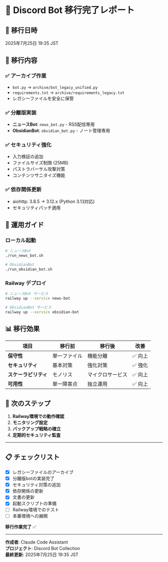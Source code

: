 # 🎉 Discord Bot 移行完了レポート

## 📅 移行日時
2025年7月25日 19:35 JST

## 🔄 移行内容

### ✅ アーカイブ作業
- `bot.py` → `archive/bot_legacy_unified.py`
- `requirements.txt` → `archive/requirements_legacy.txt`
- レガシーファイルを安全に保管

### ✅ 分離版実装
- **ニュースBot**: `news_bot.py` - RSS配信専用
- **ObsidianBot**: `obsidian_bot.py` - ノート管理専用

### ✅ セキュリティ強化
- 入力検証の追加
- ファイルサイズ制限 (25MB)
- パストラバーサル攻撃対策
- コンテンツサニタイズ機能

### ✅ 依存関係更新
- aiohttp: 3.8.5 → 3.12.x (Python 3.13対応)
- セキュリティパッチ適用

## 🚀 運用ガイド

### ローカル起動
```bash
# ニュースBot
./run_news_bot.sh

# ObsidianBot
./run_obsidian_bot.sh
```

### Railway デプロイ
```bash
# ニュースBot サービス
railway up --service news-bot

# ObsidianBot サービス
railway up --service obsidian-bot
```

## 📊 移行効果

| 項目 | 移行前 | 移行後 | 改善 |
|------|--------|--------|------|
| **保守性** | 単一ファイル | 機能分離 | ✅ 向上 |
| **セキュリティ** | 基本対策 | 強化対策 | ✅ 強化 |
| **スケーラビリティ** | モノリス | マイクロサービス | ✅ 向上 |
| **可用性** | 単一障害点 | 独立運用 | ✅ 向上 |

## 🎯 次のステップ

1. **Railway環境での動作確認**
2. **モニタリング設定**
3. **バックアップ戦略の確立**
4. **定期的セキュリティ監査**

---

## 📋 チェックリスト

- [x] レガシーファイルのアーカイブ
- [x] 分離版botの実装完了
- [x] セキュリティ対策の追加
- [x] 依存関係の更新
- [x] 文書の更新
- [x] 起動スクリプトの準備
- [ ] Railway環境でのテスト
- [ ] 本番環境への展開

**移行作業完了** ✅

---

**作成者**: Claude Code Assistant  
**プロジェクト**: Discord Bot Collection  
**最終更新**: 2025年7月25日 19:35 JST